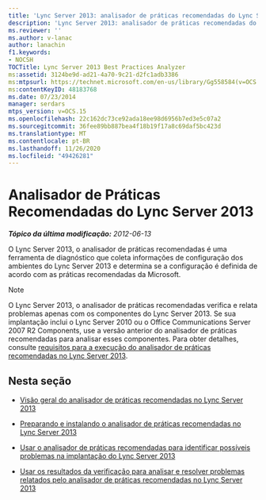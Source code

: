 ```yaml
---
title: 'Lync Server 2013: analisador de práticas recomendadas do Lync Server'
description: 'Lync Server 2013: analisador de práticas recomendadas do Lync Server.'
ms.reviewer: ''
ms.author: v-lanac
author: lanachin
f1.keywords:
- NOCSH
TOCTitle: Lync Server 2013 Best Practices Analyzer
ms:assetid: 3124be9d-ad21-4a70-9c21-d2fc1adb3386
ms:mtpsurl: https://technet.microsoft.com/en-us/library/Gg558584(v=OCS.15)
ms:contentKeyID: 48183768
ms.date: 07/23/2014
manager: serdars
mtps_version: v=OCS.15
ms.openlocfilehash: 22c162dc73ce92ada18ee98d6956b7ed3e5c07a2
ms.sourcegitcommit: 36fee89bb887bea4f18b19f17a8c69daf5bc423d
ms.translationtype: MT
ms.contentlocale: pt-BR
ms.lasthandoff: 11/26/2020
ms.locfileid: "49426281"
---
```

# <a name="lync-server-2013-best-practices-analyzer"></a>Analisador de Práticas Recomendadas do Lync Server 2013

<div data-xmlns="http://www.w3.org/1999/xhtml">

<div class="topic" data-xmlns="http://www.w3.org/1999/xhtml" data-msxsl="urn:schemas-microsoft-com:xslt" data-cs="https://msdn.microsoft.com/">

<div data-asp="https://msdn2.microsoft.com/asp">



</div>

<div id="mainSection">

<div id="mainBody">

<span> </span>

_**Tópico da última modificação:** 2012-06-13_

O Lync Server 2013, o analisador de práticas recomendadas é uma ferramenta de diagnóstico que coleta informações de configuração dos ambientes do Lync Server 2013 e determina se a configuração é definida de acordo com as práticas recomendadas da Microsoft.

<div>


> [!NOTE]  
> O Lync Server 2013, o analisador de práticas recomendadas verifica e relata problemas apenas com os componentes do Lync Server 2013. Se sua implantação inclui o Lync Server 2010 ou o Office Communications Server 2007 R2 Components, use a versão anterior do analisador de práticas recomendadas para analisar esses componentes. Para obter detalhes, consulte <A href="lync-server-2013-requirements-for-running-best-practices-analyzer.md">requisitos para a execução do analisador de práticas recomendadas no Lync Server 2013</A>.



</div>

<div>

## <a name="in-this-section"></a>Nesta seção

  - [Visão geral do analisador de práticas recomendadas no Lync Server 2013](lync-server-2013-overview-of-best-practices-analyzer.md)

  - [Preparando e instalando o analisador de práticas recomendadas no Lync Server 2013](lync-server-2013-preparing-for-and-installing-best-practices-analyzer.md)

  - [Usar o analisador de práticas recomendadas para identificar possíveis problemas na implantação do Lync Server 2013](lync-server-2013-using-best-practices-analyzer-to-identify-potential-issues-in-your-deployment.md)

  - [Usar os resultados da verificação para analisar e resolver problemas relatados pelo analisador de práticas recomendadas no Lync Server 2013](lync-server-2013-using-scan-results-to-analyze-and-resolve-issues-reported-by-best-practices-analyzer.md)

</div>

</div>

<span> </span>

</div>

</div>

</div>

